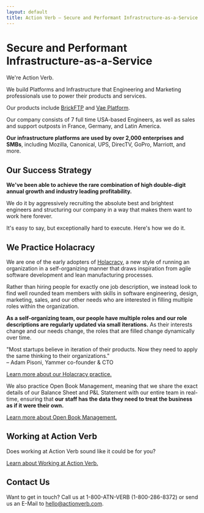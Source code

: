 ```yaml
---
layout: default
title: Action Verb – Secure and Performant Infrastructure-as-a-Service
---
```


# Secure and Performant Infrastructure-as-a-Service

We're Action Verb.

We build Platforms and Infrastructure that Engineering and Marketing
professionals use to power their products and services.

Our products include <a href="https://brickftp.com/">BrickFTP</a> and
<a href="https://vaeplatform.com/">Vae Platform</a>.

Our company consists of 7 full time USA-based Engineers,
as well as sales and support outposts in France, Germany, and Latin
America.

**Our infrastructure platforms are used by over 2,000 enterprises and
SMBs**, including Mozilla, Canonical, UPS, DirecTV, GoPro, Marriott, and
more.


## Our Success Strategy

**We've been able to achieve the rare combination of high double-digit
annual growth and industry leading profitability.**

We do it by aggressively recruiting the absolute best and brightest
engineers and structuring our company in a way that makes them want to
work here forever.

It's easy to say, but exceptionally hard to execute.  Here's how we do
it.


## We Practice Holacracy

We are one of the early adopters of <a href="http://www.holacracy.org/">Holacracy</a>, a new style
of running an organization in a self-organizing manner that draws
inspiration from agile software development and lean manufacturing
processes.

Rather than hiring people for exactly one job description, we instead
look to find well rounded team members with skills in software
engineering, design, marketing, sales, and our other needs who are
interested in filling multiple roles within the organization.

**As a self-organizing team, our people have multiple roles and our role
descriptions are regularly updated via small iterations.**  As their
interests change and our needs change, the roles that are filled change
dynamically over time.

<div class="quote">&quot;Most startups believe in iteration of their
products. Now they need to apply the same thinking to their
organizations.&quot;<br />&ndash; Adam Pisoni, Yammer co-founder & CTO</div>

[Learn more about our Holacracy practice.](/holacracy)

We also practice Open Book Management, meaning that we share the exact
details of our Balance Sheet and P&L Statement with our entire team in
real-time, ensuring that **our staff has the data they need to treat the
business as if it were their own.**

[Learn more about Open Book Management.](/open-book-management)


## Working at Action Verb

Does working at Action Verb sound like it could be for you?

[Learn about Working at Action Verb.](/working-at-action-verb)


## Contact Us

Want to get in touch?  Call us at 1-800-ATN-VERB (1-800-286-8372) or
send us an E-Mail to hello@actionverb.com.
